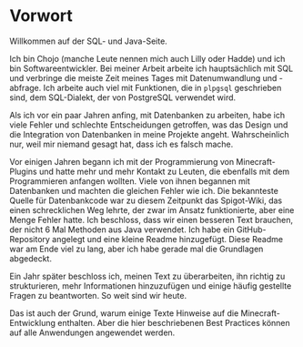 # Vorwort

Willkommen auf der SQL- und Java-Seite.

Ich bin Chojo (manche Leute nennen mich auch Lilly oder Hadde) und ich bin Softwareentwickler.
Bei meiner Arbeit arbeite ich hauptsächlich mit SQL und verbringe die meiste Zeit meines Tages mit Datenumwandlung und -abfrage.
Ich arbeite auch viel mit Funktionen, die in `plpgsql` geschrieben sind, dem SQL-Dialekt, der von PostgreSQL verwendet wird.

Als ich vor ein paar Jahren anfing, mit Datenbanken zu arbeiten, habe ich viele Fehler und schlechte Entscheidungen getroffen, was das Design und die Integration von Datenbanken in meine Projekte angeht.
Wahrscheinlich nur, weil mir niemand gesagt hat, dass ich es falsch mache.

Vor einigen Jahren begann ich mit der Programmierung von Minecraft-Plugins und hatte mehr und mehr Kontakt zu Leuten, die ebenfalls mit dem Programmieren anfangen wollten.
Viele von ihnen begannen mit Datenbanken und machten die gleichen Fehler wie ich.
Die bekannteste Quelle für Datenbankcode war zu diesem Zeitpunkt das Spigot-Wiki, das einen schrecklichen Weg lehrte, der zwar im Ansatz funktionierte, aber eine Menge Fehler hatte.
Ich beschloss, dass wir einen besseren Text brauchen, der nicht 6 Mal Methoden aus Java verwendet.
Ich habe ein GitHub-Repository angelegt und eine kleine Readme hinzugefügt.
Diese Readme war am Ende viel zu lang, aber ich habe gerade mal die Grundlagen abgedeckt.

Ein Jahr später beschloss ich, meinen Text zu überarbeiten, ihn richtig zu strukturieren, mehr Informationen hinzuzufügen und einige häufig gestellte Fragen zu beantworten.
So weit sind wir heute.

Das ist auch der Grund, warum einige Texte Hinweise auf die Minecraft-Entwicklung enthalten.
Aber die hier beschriebenen Best Practices können auf alle Anwendungen angewendet werden.
